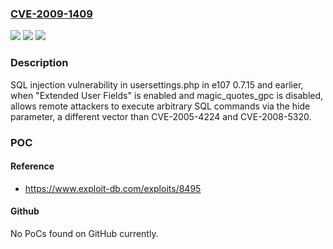 ### [CVE-2009-1409](https://cve.mitre.org/cgi-bin/cvename.cgi?name=CVE-2009-1409)
![](https://img.shields.io/static/v1?label=Product&message=n%2Fa&color=blue)
![](https://img.shields.io/static/v1?label=Version&message=n%2Fa&color=blue)
![](https://img.shields.io/static/v1?label=Vulnerability&message=n%2Fa&color=brighgreen)

### Description

SQL injection vulnerability in usersettings.php in e107 0.7.15 and earlier, when "Extended User Fields" is enabled and magic_quotes_gpc is disabled, allows remote attackers to execute arbitrary SQL commands via the hide parameter, a different vector than CVE-2005-4224 and CVE-2008-5320.

### POC

#### Reference
- https://www.exploit-db.com/exploits/8495

#### Github
No PoCs found on GitHub currently.

